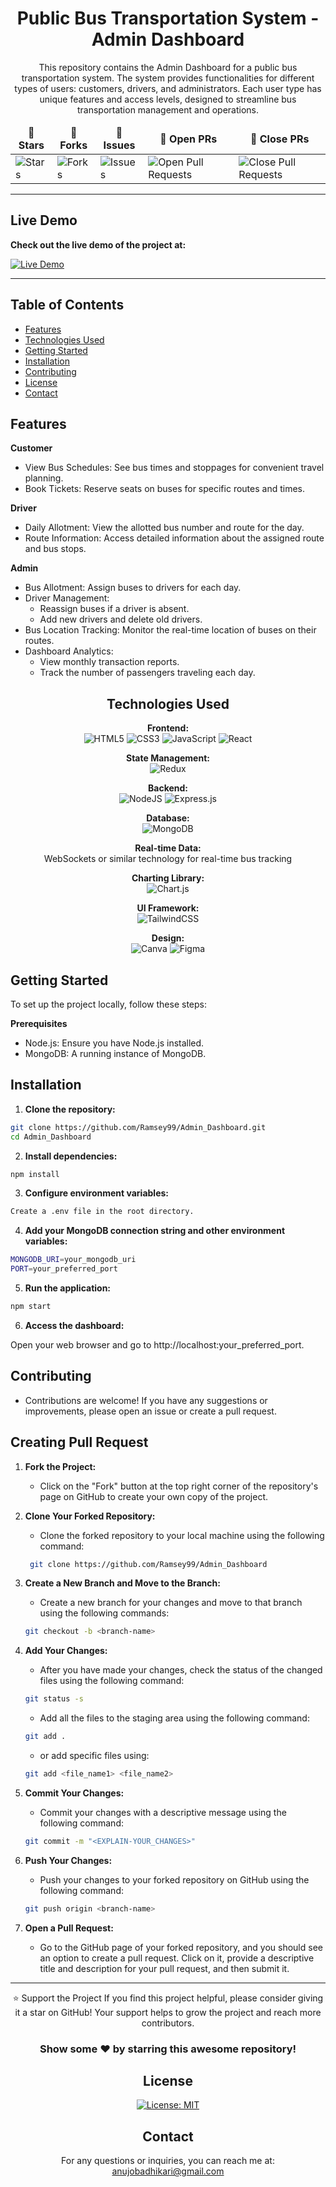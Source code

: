 <div align="center">
  
# Public Bus Transportation System - Admin Dashboard

This repository contains the Admin Dashboard for a public bus transportation system. The system provides functionalities for different types of users: customers, drivers, and administrators. Each user type has unique features and access levels, designed to streamline bus transportation management and operations.

<table align="center">
    <thead align="center">
        <tr border: 2px;>
            <td><b>🌟 Stars</b></td>
            <td><b>🍴 Forks</b></td>
            <td><b>🐛 Issues</b></td>
            <td><b>🔔 Open PRs</b></td>
            <td><b>🔕 Close PRs</b></td>
        </tr>
     </thead>
    <tbody>
         <tr>
            <td><img alt="Stars" src="https://img.shields.io/github/stars/Ramsey99/Admin_Dashboard?style=flat&logo=github"/></td>
             <td><img alt="Forks" src="https://img.shields.io/github/forks/Ramsey99/Admin_Dashboard?style=flat&logo=github"/></td>
            <td><img alt="Issues" src="https://img.shields.io/github/issues/Ramsey99/Admin_Dashboard?style=flat&logo=github"/></td>
            <td><img alt="Open Pull Requests" src="https://img.shields.io/github/issues-pr/Ramsey99/Admin_Dashboard?style=flat&logo=github"/></td>
           <td><img alt="Close Pull Requests" src="https://img.shields.io/github/issues-pr-closed/Ramsey99/Admin_Dashboard?style=flat&color=critical&logo=github"/></td>
        </tr>
    </tbody>
</table>
</div>

---

## Live Demo

**Check out the live demo of the project at:**  

[![Live Demo](https://img.shields.io/badge/Live%20Demo-Click%20Here-brightgreen?style=for-the-badge&logo=github&logoColor=white)](https://web-dev-learner.github.io/Admin_Dashboard-web/)


---

## Table of Contents
* [Features](https://github.com/Ramsey99/Admin_Dashboard?tab=readme-ov-file#features)
* [Technologies Used](https://github.com/Ramsey99/Admin_Dashboard?tab=readme-ov-file#technologies-used)
* [Getting Started](https://github.com/Ramsey99/Admin_Dashboard?tab=readme-ov-file#getting_started)
* [Installation](https://github.com/Ramsey99/Admin_Dashboard?tab=readme-ov-file#installation)
* [Contributing](https://github.com/Ramsey99/Admin_Dashboard?tab=readme-ov-file#contributing)
* [License](https://github.com/Ramsey99/Admin_Dashboard?tab=readme-ov-file#license)
* [Contact](https://github.com/Ramsey99/Admin_Dashboard?tab=readme-ov-file#contact)


## Features

**Customer**
- View Bus Schedules: See bus times and stoppages for convenient travel planning.<br>
- Book Tickets: Reserve seats on buses for specific routes and times.

**Driver**
- Daily Allotment: View the allotted bus number and route for the day.<br>
- Route Information: Access detailed information about the assigned route and bus stops.

**Admin**
- Bus Allotment: Assign buses to drivers for each day.<br>
- Driver Management:<br>
  - Reassign buses if a driver is absent.<br>
  - Add new drivers and delete old drivers.<br>
- Bus Location Tracking: Monitor the real-time location of buses on their routes.
- Dashboard Analytics:
  - View monthly transaction reports.
  - Track the number of passengers traveling each day.

<div align="center">
  
## Technologies Used
**Frontend:**<br>
![HTML5](https://img.shields.io/badge/html5-%23E34F26.svg?style=for-the-badge&logo=html5&logoColor=white)
![CSS3](https://img.shields.io/badge/css3-%231572B6.svg?style=for-the-badge&logo=css3&logoColor=white)
![JavaScript](https://img.shields.io/badge/javascript-%23323330.svg?style=for-the-badge&logo=javascript&logoColor=%23F7DF1E)
![React](https://img.shields.io/badge/react-%2320232a.svg?style=for-the-badge&logo=react&logoColor=%2361DAFB)

**State Management:**<br>
![Redux](https://img.shields.io/badge/redux-%23593d88.svg?style=for-the-badge&logo=redux&logoColor=white)

**Backend:**<br>
![NodeJS](https://img.shields.io/badge/node.js-6DA55F?style=for-the-badge&logo=node.js&logoColor=white)
![Express.js](https://img.shields.io/badge/express.js-%23404d59.svg?style=for-the-badge&logo=express&logoColor=%2361DAFB)

**Database:**<br>
![MongoDB](https://img.shields.io/badge/MongoDB-%234ea94b.svg?style=for-the-badge&logo=mongodb&logoColor=white)

**Real-time Data:** <br>
WebSockets or similar technology for real-time bus tracking

**Charting Library:** <br>
![Chart.js](https://img.shields.io/badge/chart.js-F5788D.svg?style=for-the-badge&logo=chart.js&logoColor=white)

**UI Framework:**<br>
![TailwindCSS](https://img.shields.io/badge/tailwindcss-%2338B2AC.svg?style=for-the-badge&logo=tailwind-css&logoColor=white)

**Design:** <br>
![Canva](https://img.shields.io/badge/Canva-%2300C4CC.svg?style=for-the-badge&logo=Canva&logoColor=white)
![Figma](https://img.shields.io/badge/figma-%23F24E1E.svg?style=for-the-badge&logo=figma&logoColor=white)

</div>

## Getting Started
To set up the project locally, follow these steps:

**Prerequisites**
- Node.js: Ensure you have Node.js installed.
- MongoDB: A running instance of MongoDB.

## Installation
1. **Clone the repository:**

```sh
git clone https://github.com/Ramsey99/Admin_Dashboard.git
cd Admin_Dashboard
```

2. **Install dependencies:**

```sh
npm install
```

3. **Configure environment variables:**

```sh
Create a .env file in the root directory.
```

4. **Add your MongoDB connection string and other environment variables:**

```sh
MONGODB_URI=your_mongodb_uri
PORT=your_preferred_port
```

5. **Run the application:**

```sh
npm start
```

6. **Access the dashboard:**

Open your web browser and go to http://localhost:your_preferred_port.

## Contributing
- Contributions are welcome! If you have any suggestions or improvements, please open an issue or create a pull request.

## Creating Pull Request
1. **Fork the Project:**
    - Click on the "Fork" button at the top right corner of the repository's page on GitHub to create your own copy of the project.

2. **Clone Your Forked Repository:**
    - Clone the forked repository to your local machine using the following command:
    ```sh
     git clone https://github.com/Ramsey99/Admin_Dashboard
    ```

3. **Create a New Branch and Move to the Branch:**
    - Create a new branch for your changes and move to that branch using the following commands:
    ```sh
    git checkout -b <branch-name>
    ```

4. **Add Your Changes:**
    - After you have made your changes, check the status of the changed files using the following command:
    ```sh
    git status -s
    ```
    - Add all the files to the staging area using the following command:
    ```sh
    git add .
    ```
    - or add specific files using:
    ```sh
    git add <file_name1> <file_name2>
    ```

5. **Commit Your Changes:**
    - Commit your changes with a descriptive message using the following command:
    ```sh
    git commit -m "<EXPLAIN-YOUR_CHANGES>"
    ```

6. **Push Your Changes:**
    - Push your changes to your forked repository on GitHub using the following command:
    ```sh
    git push origin <branch-name>
    ```

7. **Open a Pull Request:**
    - Go to the GitHub page of your forked repository, and you should see an option to create a pull request. Click on it, provide a descriptive title and description for your pull request, and then submit it.

<hr>
<div align="center">
⭐️ Support the Project
If you find this project helpful, please consider giving it a star on GitHub! Your support helps to grow the project and reach more contributors.

### Show some ❤️ by starring this awesome repository!

## License
[![License: MIT](https://img.shields.io/badge/License-MIT-yellow.svg)](https://opensource.org/licenses/MIT)

## Contact
For any questions or inquiries, you can reach me at: anujobadhikari@gmail.com
</div>
